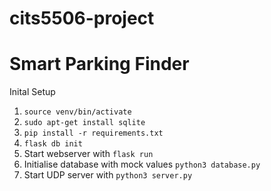 # cits5506-project
# Smart Parking Finder

Inital Setup
1. `source venv/bin/activate`
2. `sudo apt-get install sqlite`
3. `pip install -r requirements.txt`
4. `flask db init`
5. Start webserver with `flask run`
6. Initialise database with mock values `python3 database.py`
7. Start UDP server with `python3 server.py`